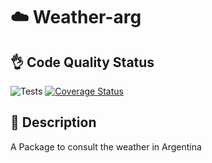 # :cloud: Weather-arg

## :ok_hand: Code Quality Status
![Tests](https://github.com/gastonpereyra/weather-arg/workflows/Tests/badge.svg)
[![Coverage Status](https://img.shields.io/coveralls/github/gastonpereyra/weather-arg/master.svg)](https://coveralls.io/r/gastonpereyra/weather-arg?branch=master)

## :eyes: Description
A Package to consult the weather in Argentina
